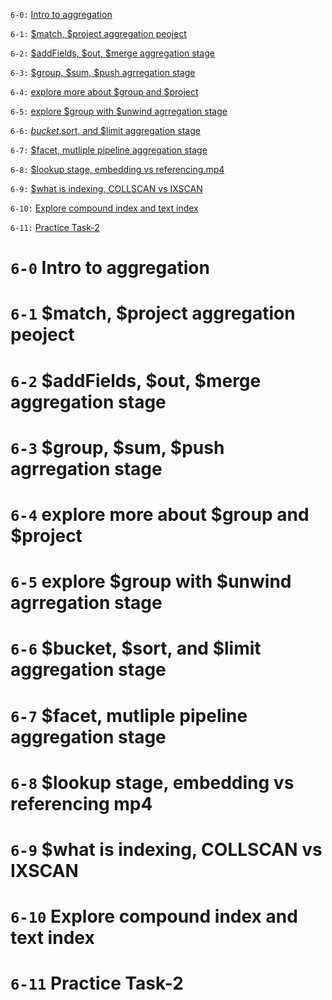 `6-0:` [Intro to aggregation](#6-0-intro-to-aggregation)

`6-1:` [$match, $project aggregation peoject](#6-1-match-project-aggregation-peoject)

`6-2:` [$addFields, $out, $merge aggregation stage](#6-2-addfields-out-merge-aggregation-stage)

`6-3:` [$group, $sum, $push agrregation stage](#6-3-group-sum-push-agrregation-stage)

`6-4:` [explore more about $group and $project](#6-4-explore-more-about-group-and-project)

`6-5:` [explore $group with $unwind agrregation stage](#6-5-explore-group-with-unwind-agrregation-stage)

`6-6:` [$bucket,$sort, and $limit aggregation stage](#6-6-bucket-sort-and-limit-aggregation-stage)

`6-7:` [$facet, mutliple pipeline aggregation stage](#6-7-facet-mutliple-pipeline-aggregation-stage)

`6-8:` [$lookup stage, embedding vs referencing.mp4](#6-8-lookup-stage-embedding-vs-referencing-mp4)

`6-9:` [$what is indexing, COLLSCAN vs IXSCAN](#6-9-what-is-indexing-collscan-vs-ixscan)

`6-10:` [Explore compound index and text index](#6-10-explore-compound-index-and-text-index)

`6-11:` [Practice Task-2](#6-11-practice-task-2)

# `6-0` Intro to aggregation

# `6-1` $match, $project aggregation peoject

# `6-2` $addFields, $out, $merge aggregation stage

# `6-3` $group, $sum, $push agrregation stage

# `6-4` explore more about $group and $project

# `6-5` explore $group with $unwind agrregation stage

# `6-6` $bucket, $sort, and $limit aggregation stage

# `6-7` $facet, mutliple pipeline aggregation stage

# `6-8` $lookup stage, embedding vs referencing mp4

# `6-9` $what is indexing, COLLSCAN vs IXSCAN

# `6-10` Explore compound index and text index

# `6-11` Practice Task-2
